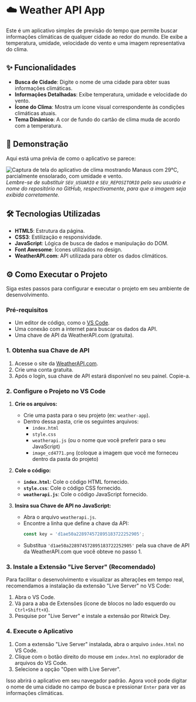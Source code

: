 # ☁️ Weather API App

Este é um aplicativo simples de previsão do tempo que permite buscar informações climáticas de qualquer cidade ao redor do mundo. Ele exibe a temperatura, umidade, velocidade do vento e uma imagem representativa do clima.

## ✨ Funcionalidades

* **Busca de Cidade**: Digite o nome de uma cidade para obter suas informações climáticas.
* **Informações Detalhadas**: Exibe temperatura, umidade e velocidade do vento.
* **Ícone do Clima**: Mostra um ícone visual correspondente às condições climáticas atuais.
* **Tema Dinâmico**: A cor de fundo do cartão de clima muda de acordo com a temperatura.

## 🚀 Demonstração

Aqui está uma prévia de como o aplicativo se parece:

![Captura de tela do aplicativo de clima mostrando Manaus com 29°C, parcialmente ensolarado, com umidade e vento.](![Image](https://github.com/user-attachments/assets/b37b0a35-52e2-42ea-8304-a883b2eff0bb))
*Lembre-se de substituir `SEU_USUARIO` e `SEU_REPOSITORIO` pelo seu usuário e nome do repositório no GitHub, respectivamente, para que a imagem seja exibida corretamente.*

## 🛠️ Tecnologias Utilizadas

* **HTML5**: Estrutura da página.
* **CSS3**: Estilização e responsividade.
* **JavaScript**: Lógica de busca de dados e manipulação do DOM.
* **Font Awesome**: Ícones utilizados no design.
* **WeatherAPI.com**: API utilizada para obter os dados climáticos.

## ⚙️ Como Executar o Projeto

Siga estes passos para configurar e executar o projeto em seu ambiente de desenvolvimento.

### Pré-requisitos

* Um editor de código, como o [VS Code](https://code.visualstudio.com/).
* Uma conexão com a internet para buscar os dados da API.
* Uma chave de API da WeatherAPI.com (gratuita).

### 1. Obtenha sua Chave de API

1.  Acesse o site da [WeatherAPI.com](https://www.weatherapi.com/).
2.  Crie uma conta gratuita.
3.  Após o login, sua chave de API estará disponível no seu painel. Copie-a.

### 2. Configure o Projeto no VS Code

1.  **Crie os arquivos:**
    * Crie uma pasta para o seu projeto (ex: `weather-app`).
    * Dentro dessa pasta, crie os seguintes arquivos:
        * `index.html`
        * `style.css`
        * `weatherapi.js` (ou o nome que você preferir para o seu JavaScript)
        * `image_cd4771.png` (coloque a imagem que você me forneceu dentro da pasta do projeto)

2.  **Cole o código:**

    * **`index.html`**: Cole o código HTML fornecido.
    * **`style.css`**: Cole o código CSS fornecido.
    * **`weatherapi.js`**: Cole o código JavaScript fornecido.

3.  **Insira sua Chave de API no JavaScript:**
    * Abra o arquivo `weatherapi.js`.
    * Encontre a linha que define a chave da API:
        ```javascript
        const key = 'd1ae50a228974572895183722252905';
        ```
    * Substitua `'d1ae50a228974572895183722252905'` pela sua chave de API da WeatherAPI.com que você obteve no passo 1.

### 3. Instale a Extensão "Live Server" (Recomendado)

Para facilitar o desenvolvimento e visualizar as alterações em tempo real, recomendamos a instalação da extensão "Live Server" no VS Code:

1.  Abra o VS Code.
2.  Vá para a aba de Extensões (ícone de blocos no lado esquerdo ou `Ctrl+Shift+X`).
3.  Pesquise por "Live Server" e instale a extensão por Ritwick Dey.

### 4. Execute o Aplicativo

1.  Com a extensão "Live Server" instalada, abra o arquivo `index.html` no VS Code.
2.  Clique com o botão direito do mouse em `index.html` no explorador de arquivos do VS Code.
3.  Selecione a opção "Open with Live Server".

Isso abrirá o aplicativo em seu navegador padrão. Agora você pode digitar o nome de uma cidade no campo de busca e pressionar `Enter` para ver as informações climáticas.
